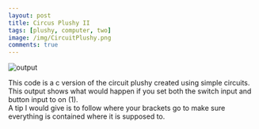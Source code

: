 ```yaml
---
layout: post
title: Circus Plushy II
tags: [plushy, computer, two]
image: /img/CircuitPlushy.png
comments: true
---
```


![output](https://jgunn09.github.io/CS103Etextiles/img/CircuitPlushy.png)

This code is a c version of the circuit plushy created using simple circuits.  
This output shows what would happen if you set both the switch input and button input to on (1).  
A tip I would give is to follow where your brackets go to make sure everything is contained where it is supposed to.

